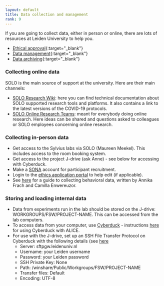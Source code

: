 ```yaml
---
layout: default
title: Data collection and management
rank: 9
---
```


If you are going to collect data, either in person or online, there are lots of resources at Leiden University to help you.
- [Ethical approval](https://www.organisatiegids.universiteitleiden.nl/faculteiten-en-instituten/sociale-wetenschappen/instituten/psychologie/commissie-ethiek?_ga=2.35655075.2008115849.1611051865-572952841.1580558528){:target="_blank"}
- [Data management](https://www.organisatiegids.universiteitleiden.nl/faculteiten-en-instituten/sociale-wetenschappen/instituten/psychologie/wetenschapscommissie?_ga=2.39830048.2008115849.1611051865-572952841.1580558528){:target="_blank"}
- [Data archiving](https://www.organisatiegids.universiteitleiden.nl/binaries/content/assets/sociale-wetenschappen/psychologie/organisatiegids/guidelines-for-the-archiving-of-academic-research-for-faculties-of-bss-n.._.pdf){:target="_blank"}

### Collecting online data
SOLO is the main source of support at the university. Here are their main channels:
-   [SOLO Research Wiki](https://researchwiki.solo.universiteitleiden.nl/): here you can find technical documentation about SOLO supported research tools and platforms. It also contains a link to the latest versions of the COVID-19 protocols.
-   [SOLO Online Research Teams](https://teams.microsoft.com/dl/launcher/launcher.html?url=%2F_%23%2Fl%2Fteam%2F19%3Aa835506e63074e07b2d4a4d93f8a2064%40thread.tacv2%2Fconversations%3FgroupId%3Dd5721348-8915-4a3a-8d36-419035d72fbe%26tenantId%3Dca2a7f76-dbd7-4ec0-9108-6b3d524fb7c8&type=team&deeplinkId=85d76503-abff-4b64-8e89-d12da7a10658&directDl=true&msLaunch=true&enableMobilePage=true&suppressPrompt=true#): meant for everybody doing online research. Here ideas can be shared and questions asked to colleagues or SOLO employees concerning online research.

### Collecting in-person data
- Get access to the Sylvius labs via SOLO (Maureen Meekel). This includes access to the room booking system.
- Get access to the project J-drive (ask Anne) - see below for accessing with Cyberduck.
- Make a [SONA](https://ul.sona-systems.com/all_exp.aspx?personal=1) account for participant recruitment.
- Login to the [ethics application portal](https://researchsupport-fsw.universiteitleiden.nl/) to help edit (if applicable).
- See [here](https://docs.google.com/document/d/1C6Kt_tYg0wLJQ1GE0N0mQVeitvk-i0vjs0vuYjYIJsQ/edit) for a guide to collecting behavioral data, written by Annika Frach and Camilla Enwereuzor.

### Storing and loading internal data
* Data from experiments run in the lab should be stored on the J-drive: WORKGROUPS/FSW/PROJECT-NAME. This can be accessed from the lab computers.
* To access data from your computer, use [Cyberduck](https://cyberduck.io/download/) - instructions [here](https://researchwiki.solo.universiteitleiden.nl/xwiki/wiki/researchwiki.solo.universiteitleiden.nl/view/Clusters/ALICE%20Cluster/#HDataTransfer) for using Cyberduck with ALICE.
* For use with the J-drive, set up an SSH File Transfer Protocol on Cyberduck with the following details (see [here](https://researchwiki.solo.universiteitleiden.nl/xwiki/wiki/researchwiki.solo.universiteitleiden.nl/view/Facilities/LIBC%20MRI%20Scanner/#HExportPACStoJ-Drive)
  * Server: sftpgw.leidenuniv.nl
  * Username: your Leiden username
  * Password: your Leiden password
  * SSH Private Key: None
  * Path: /winshare/Public/Workgroups/FSW/PROJECT-NAME
  * Transfer files: Default
  * Encoding: UTF-8

